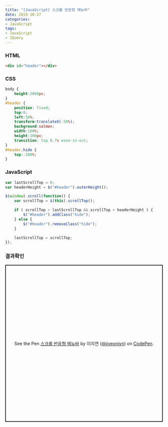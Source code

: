 ```yaml
---
title: "[JavaScript] 스크롤 반응형 메뉴바"
date: 2019-10-27
categories:
- JavaScript
tags:
- JavaScript
- JQuery
---
```


### HTML
```html
<div id="header"></div>
```

### CSS
```css
body {
    height:2000px;
}
#header {
    position: fixed;
    top:0;
    left:50%;
    transform:translateX(-50%);
    background:salmon;
    width:100%;
    height:100px;
    transition: top 0.7s ease-in-out;
}
#header.hide {
    top:-100%;
}
```

### JavaScript
```javascript
var lastScrollTop = 0;
var headerHeight = $("#header").outerHeight();

$(window).scroll(function() {
    var scrollTop = $(this).scrollTop();

    if ( scrollTop > lastScrollTop && scrollTop > headerHeight ) {
        $("#header").addClass("hide");
    } else {
        $("#header").removeClass("hide");
    }

    lastScrollTop = scrollTop;
});
```

### 결과확인
<p class="codepen" data-height="500" data-theme-id="light" data-default-tab="result" data-user="jiyeonjyn" data-slug-hash="ExxbKJN" style="height: 500px; box-sizing: border-box; display: flex; align-items: center; justify-content: center; border: 2px solid; margin: 1em 0; padding: 1em;" data-pen-title="스크롤 반응형 메뉴바">
  <span>See the Pen <a href="https://codepen.io/jiyeonjyn/pen/ExxbKJN">
  스크롤 반응형 메뉴바</a> by 이지연 (<a href="https://codepen.io/jiyeonjyn">@jiyeonjyn</a>)
  on <a href="https://codepen.io">CodePen</a>.</span>
</p>
<script async src="https://static.codepen.io/assets/embed/ei.js"></script>